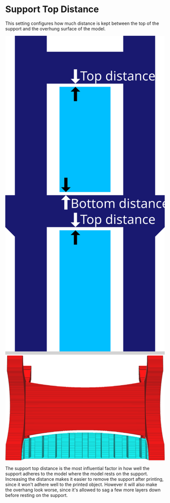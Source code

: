 Support Top Distance
====
This setting configures how much distance is kept between the top of the support and the overhung surface of the model.

<!--screenshot {
"image_path": "support_z_distance.png",
"models": [{"script": "rack.scad"}],
"camera_position": [0, 129, 11],
"settings": {
    "support_enable": true,
    "support_z_distance": 1
},
"colours": 32
}-->
![The top distance between the dark blue model and the light blue support](../images/support_top_bottom_distance.svg)
![A vertical distance is kept between the model and the support](../images/support_z_distance.png)

The support top distance is the most influential factor in how well the support adheres to the model where the model rests on the support. Increasing the distance makes it easier to remove the support after printing, since it won't adhere well to the printed object. However it will also make the overhang look worse, since it's allowed to sag a few more layers down before resting on the support.